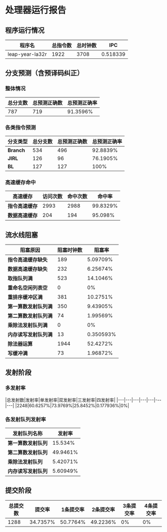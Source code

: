 # 处理器运行报告
## 程序运行情况
|程序名|总指令数|总时钟数|IPC|
|---|---|---|---|
|leap-year-la32r|1922|3708|0.518339|

## 分支预测（含预译码纠正）
### 整体情况
|总分支数|总预测正确数|总预测正确率|
|---|---|---|
|787|719|91.3596%|

### 各类指令预测
|分支类型|总分支数|总预测正确数|总预测正确率|
|---|---|---|---|
|**Branch**| 534 | 496 | 92.8839%|
|**JIRL**| 126 | 96 | 76.1905%|
|**BL**| 127 | 127 | 100%|

### 高速缓存命中
|高速缓存|访问次数|命中次数|命中率|
|---|---|---|---|
|**指令高速缓存**| 2993 | 2988 | 99.8329%|
|**数据高速缓存**| 204 | 194 | 95.098%|
## 流水线阻塞
|阻塞原因|阻塞时钟数|阻塞率|
|---|---|---|
|**指令高速缓存缺失**| 189 | 5.09709%|
|**数据高速缓存缺失**| 232 | 6.25674%|
|**取指队列满**| 523 | 14.1046%|
|**重命名空闲列表空**|0 | 0%|
|**重排序缓冲区满**|381 | 10.2751%|
|**第一算数发射队列满**|350 | 9.43905%|
|**第二算数发射队列满**|74 | 1.99569%|
|**乘除法发射队列满**|0 | 0%|
|**内存读写发射队列满**|13 | 0.350593%|
|**除法器运算**|1944 | 52.4272%|
|**写缓冲满**|73 | 1.96872%|

## 发射阶段
### 多发射率
|总发射数|发射率|单发射率|双发射率|三发射率|四发射率|
|---|---|---|---|---|---|---|
|2248|60.6257%|73.9769%|25.8452%|0.177936%|0%|

### 各发射队列发射率
|发射队列名称|发射率|
|---|---|
|**第一算数发射队列**|15.534%|
|**第二算数发射队列**|49.9461%|
|**乘除法发射队列**|5.42071%|
|**内存读写发射队列**|5.60949%|

## 提交阶段
|总提交数|提交率|1条提交率|2条提交率|3条提交率|4条提交率|
|---|---|---|---|---|---|
|1288|34.7357%|50.7764%|49.2236%|0%|0%|
